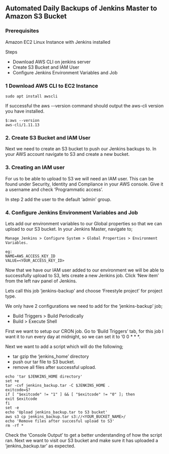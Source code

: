 ## Automated Daily Backups of Jenkins Master to Amazon S3 Bucket

### Prerequisites
Amazon EC2 Linux Instance with Jenkins installed

Steps
* Download AWS CLI on jenkins server
* Create S3 Bucket and IAM User
* Configure Jenkins Environment Variables and Job

### 1 Download AWS CLI to EC2 Instance

```
sudo apt install awscli
```
If successful the aws --version command should output the aws-cli version you have installed.
```
$:aws --version
aws-cli/1.11.13
```


### 2. Create S3 Bucket and IAM User

Next we need to create an S3 bucket to push our Jenkins backups to. In your AWS account navigate to S3 and create a new bucket.

### 3. Creating an IAM user

For us to be able to upload to S3 we will need an IAM user. This can be found under Security, Identity and Compliance in your AWS console. Give it a username and check ‘Programmatic access’.

In step 2 add the user to the default ‘admin’ group.

### 4. Configure Jenkins Environment Variables and Job

Lets add our environment variables to our Global properties so that we can upload to our S3 bucket. In your Jenkins Master, navigate to;
```
Manage Jenkins > Configure System > Global Properties > Environment Variables.
```
```
eg: 
NAME=AWS_ACCESS_KEY_ID
VALUE=<YOUR_ACCESS_KEY_ID>
```
Now that we have our IAM user added to our environment we will be able to successfully upload to S3, lets create a new Jenkins job. Click ‘New item’ from the left nav panel of Jenkins.

Lets call this job ‘jenkins-backup’ and choose ‘Freestyle project’ for project type.


We only have 2 configurations we need to add for the ‘jenkins-backup’ job;

* Build Triggers > Build Periodically
* Build > Execute Shell

First we want to setup our CRON job. Go to ‘Build Triggers’ tab, for this job I want it to run every day at midnight, so we can set it to ‘0 0 * * *.

Next we want to add a script which will do the following;

* tar gzip the ‘jenkins_home’ directory
* push our tar file to S3 bucket.
* remove all files after successful upload.
  

```
echo 'tar $JENKINS_HOME directory'
set +e 
tar -cvf jenkins_backup.tar -C $JENKINS_HOME .
exitcode=$?
if [ "$exitcode" != "1" ] && [ "$exitcode" != "0" ]; then
exit $exitcode
fi
set -e
echo 'Upload jenkins_backup.tar to S3 bucket'
aws s3 cp jenkins_backup.tar s3://<YOUR_BUCKET_NAME>/
echo 'Remove files after succesful upload to S3'
rm -rf *
```

Check the ‘Console Output’ to get a better understanding of how the script ran. Next we want to visit our S3 bucket and make sure it has uploaded a ’jenkins_backup.tar’ as expected.
